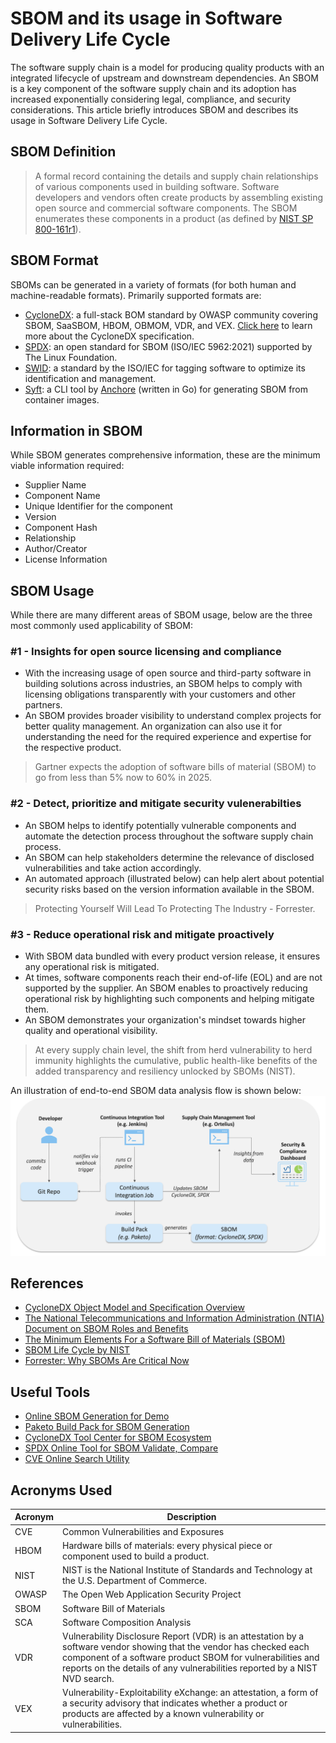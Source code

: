 # SBOM and its usage in Software Delivery Life Cycle

The software supply chain is a model for producing quality products with an integrated lifecycle of upstream and downstream dependencies. An SBOM is a key component of the software supply chain and its adoption has increased exponentially considering legal, compliance, and security considerations. This article briefly introduces SBOM and describes its usage in Software Delivery Life Cycle. 

## SBOM Definition

> A formal record containing the details and supply chain relationships of various components used in building software. Software developers and vendors often create products by assembling existing open source and commercial software components. The SBOM enumerates these components in a product (as defined by [NIST SP 800-161r1](https://doi.org/10.6028/NIST.SP.800-161r1)).

## SBOM Format

SBOMs can be generated in a variety of formats (for both human and machine-readable formats). Primarily supported formats are:

- [CycloneDX](https://cyclonedx.org/): a full-stack BOM standard by OWASP community covering SBOM, SaaSBOM, HBOM, OBMOM, VDR, and VEX. [Click here](https://cyclonedx.org/specification/overview/) to learn more about the CycloneDX specification.
- [SPDX](https://spdx.dev/): an open standard for SBOM (ISO/IEC 5962:2021) supported by The Linux Foundation.
- [SWID](https://www.iso.org/standard/65666.html): a standard by the ISO/IEC for tagging software to optimize its identification and management.
- [Syft](https://github.com/anchore/syft): a CLI tool by [Anchore](https://anchore.com/) (written in Go) for generating SBOM from container images.

## Information in SBOM

While SBOM generates comprehensive information, these are the minimum viable information required:

- Supplier Name
- Component Name
- Unique Identifier for the component
- Version
- Component Hash
- Relationship
- Author/Creator
- License Information

## SBOM Usage

While there are many different areas of SBOM usage, below are the three most commonly used applicability of SBOM:

### #1 - Insights for open source licensing and compliance

- With the increasing usage of open source and third-party software in building solutions across industries, an SBOM helps to comply with licensing obligations transparently with your customers and other partners.
- An SBOM provides broader visibility to understand complex projects for better quality management. An organization can also use it for understanding the need for the required experience and expertise for the respective product.

> Gartner expects the adoption of software bills of material (SBOM) to go from less than 5% now to 60% in 2025. 

### #2 - Detect, prioritize and mitigate security vulenerabilties

- An SBOM helps to identify potentially vulnerable components and automate the detection process throughout the software supply chain process.
- An SBOM can help stakeholders determine the relevance of disclosed vulnerabilities and take action accordingly.
- An automated approach (illustrated below) can help alert about potential security risks based on the version information available in the SBOM.

> Protecting Yourself Will Lead To Protecting The Industry - Forrester.
>
### #3 - Reduce operational risk and mitigate proactively

- With SBOM data bundled with every product version release, it ensures any operational risk is mitigated.
- At times, software components reach their end-of-life (EOL) and are not supported by the supplier. An SBOM enables to proactively reducing operational risk by highlighting such components and helping mitigate them.
- An SBOM demonstrates your organization's mindset towards higher quality and operational visibility.

> At every supply chain level, the shift from herd vulnerability to herd immunity highlights the cumulative, public health-like benefits of the added transparency and resiliency unlocked by SBOMs (NIST).

An illustration of end-to-end SBOM data analysis flow is shown below:
![End-ot-end SBOM Flow](images/supply-chain.png)

## References

- [CycloneDX Object Model and Specification Overview](https://cyclonedx.org/specification/overview/)
- [The National Telecommunications and Information Administration (NTIA) Document on SBOM Roles and Benefits](https://www.ntia.gov/files/ntia/publications/ntia_sbom_use_cases_roles_benefits-nov2019.pdf)
- [The Minimum Elements For a Software Bill of Materials (SBOM)](https://www.ntia.doc.gov/files/ntia/publications/sbom_minimum_elements_report.pdf)
- [SBOM Life Cycle by NIST](https://www.nist.gov/itl/executive-order-14028-improving-nations-cybersecurity/software-security-supply-chains-software-1)
- [Forrester: Why SBOMs Are Critical Now](https://www.forrester.com/blogs/log4j-open-source-maintenance-and-why-sboms-are-critical-now/)

## Useful Tools

- [Online SBOM Generation for Demo](https://democert.org/sbom/)
- [Paketo Build Pack for SBOM Generation](https://paketo.io/docs/howto/sbom/)
- [CycloneDX Tool Center for SBOM Ecosystem](https://cyclonedx.org/tool-center/)
- [SPDX Online Tool for SBOM Validate, Compare](https://tools.spdx.org/app/)
- [CVE Online Search Utility](https://cve.mitre.org/cve/search_cve_list.html)

## Acronyms Used

| Acronym | Description |
|---------|-------------|
| CVE     | Common Vulnerabilities and Exposures |
| HBOM    | Hardware bills of materials: every physical piece or component used to build a product. |
| NIST    | NIST is the National Institute of Standards and Technology at the U.S. Department of Commerce. |
| OWASP   | The Open Web Application Security Project |
| SBOM    | Software Bill of Materials |
| SCA     | Software Composition Analysis |
| VDR     | Vulnerability Disclosure Report (VDR) is an attestation by a software vendor showing that the vendor has checked each component of a software product SBOM for vulnerabilities and reports on the details of any vulnerabilities reported by a NIST NVD search. |
| VEX     | Vulnerability-Exploitability eXchange: an attestation, a form of a security advisory that indicates whether a product or products are affected by a known vulnerability or vulnerabilities. |